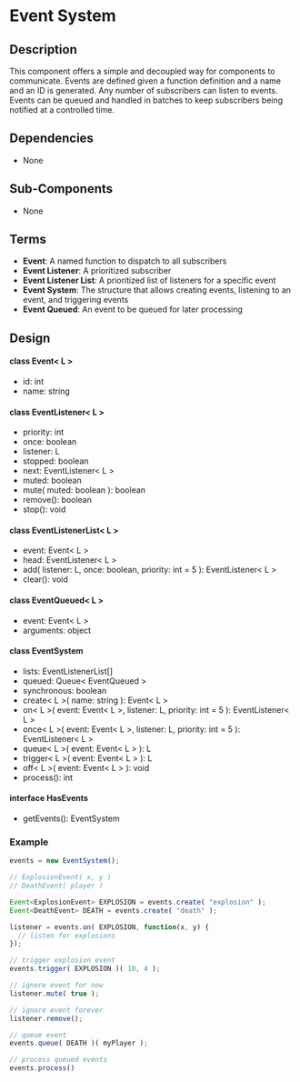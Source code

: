 # Event System

## Description

This component offers a simple and decoupled way for components to communicate. Events are defined given a function definition and a name and an ID is generated. Any number of subscribers can listen to events. Events can be queued and handled in batches to keep subscribers being notified at a controlled time.

## Dependencies

- None

## Sub-Components

- None

## Terms

- **Event**: A named function to dispatch to all subscribers
- **Event Listener**: A prioritized subscriber
- **Event Listener List**: A prioritized list of listeners for a specific event
- **Event System**: The structure that allows creating events, listening to an event, and triggering events
- **Event Queued**: An event to be queued for later processing

## Design

#### class Event< L >
- id: int
- name: string

#### class EventListener< L >
- priority: int
- once: boolean
- listener: L
- stopped: boolean
- next: EventListener< L >
- muted: boolean
- mute( muted: boolean ): boolean
- remove(): boolean
- stop(): void

#### class EventListenerList< L >
- event: Event< L >
- head: EventListener< L >
- add( listener: L, once: boolean, priority: int = 5 ): EventListener< L >
- clear(): void

#### class EventQueued< L >
- event: Event< L >
- arguments: object

#### class EventSystem
- lists: EventListenerList[]
- queued: Queue< EventQueued >
- synchronous: boolean
- create< L >( name: string ): Event< L >
- on< L >( event: Event< L >, listener: L, priority: int = 5 ): EventListener< L >
- once< L >( event: Event< L >, listener: L, priority: int = 5 ): EventListener< L >
- queue< L >( event: Event< L > ): L
- trigger< L >( event: Event< L > ): L
- off< L >( event: Event< L > ): void
- process(): int

#### interface HasEvents
- getEvents(): EventSystem

### Example

```javascript
events = new EventSystem();

// ExplosionEvent( x, y )
// DeathEvent( player )

Event<ExplosionEvent> EXPLOSION = events.create( "explosion" );
Event<DeathEvent> DEATH = events.create( "death" );

listener = events.on( EXPLOSION, function(x, y) {
  // listen for explosions
});

// trigger explosion event
events.trigger( EXPLOSION )( 10, 4 );

// ignore event for now
listener.mute( true );

// ignore event forever
listener.remove();

// queue event
events.queue( DEATH )( myPlayer );

// process queued events
events.process()
```
